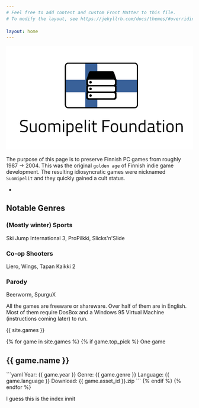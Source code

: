 ```yaml
---
# Feel free to add content and custom Front Matter to this file.
# To modify the layout, see https://jekyllrb.com/docs/themes/#overriding-theme-defaults

layout: home
---
```

![Suomipelit Foundation](assets/logo_trans_big.png)

The purpose of this page is to preserve Finnish PC games from roughly 1987 -> 2004. This was the original `golden age` of Finnish indie game development. The resulting idiosyncratic games were nicknamed `Suomipelit` and they quickly gained a cult status.

-

## Notable Genres 
### (Mostly winter) Sports
Ski Jump International 3, ProPilkki, Slicks'n'Slide
### Co-op Shooters
Liero, Wings, Tapan Kaikki 2
### Parody
Beerworm, SpurguX


All the games are freeware or shareware.
Over half of them are in English.
Most of them require DosBox and a Windows 95 Virtual Machine (instructions coming later) to run.

{{ site.games }}


{% for game in site.games %}
{% if game.top_pick %}
One game
  <h2>{{ game.name }}</h2>
  ```yaml
  Year: {{ game.year }}
  Genre: {{ game.genre }}
  Language: {{ game.language }}
  Download: {{ game.asset_id }}.zip
  ```
{% endif %}
{% endfor %}

I guess this is the index innit